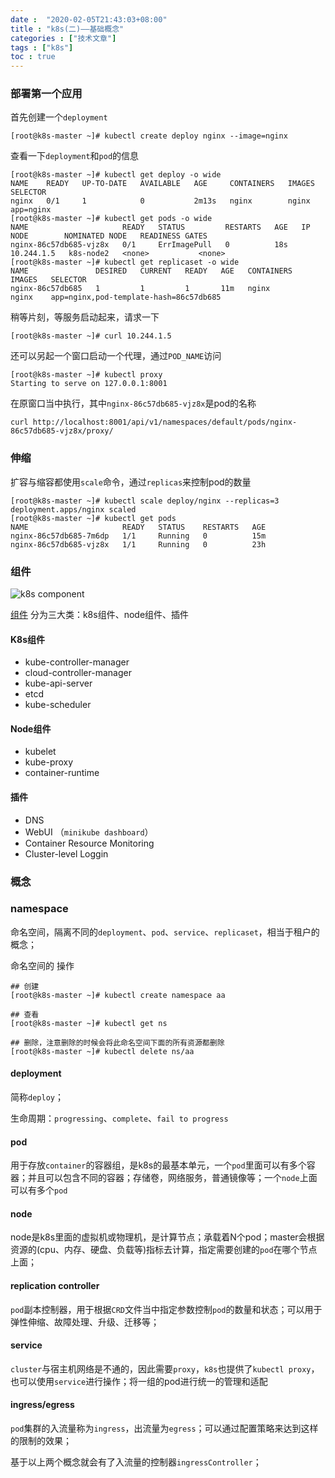 ```yaml
---
date :  "2020-02-05T21:43:03+08:00" 
title : "k8s(二)––基础概念" 
categories : ["技术文章"] 
tags : ["k8s"] 
toc : true
---
```


### 部署第一个应用

首先创建一个`deployment`

```
[root@k8s-master ~]# kubectl create deploy nginx --image=nginx
```

查看一下`deployment`和`pod`的信息

```
[root@k8s-master ~]# kubectl get deploy -o wide
NAME    READY   UP-TO-DATE   AVAILABLE   AGE     CONTAINERS   IMAGES   SELECTOR
nginx   0/1     1            0           2m13s   nginx        nginx    app=nginx
[root@k8s-master ~]# kubectl get pods -o wide
NAME                     READY   STATUS         RESTARTS   AGE   IP           NODE        NOMINATED NODE   READINESS GATES
nginx-86c57db685-vjz8x   0/1     ErrImagePull   0          18s   10.244.1.5   k8s-node2   <none>           <none>
[root@k8s-master ~]# kubectl get replicaset -o wide
NAME               DESIRED   CURRENT   READY   AGE   CONTAINERS   IMAGES   SELECTOR
nginx-86c57db685   1         1         1       11m   nginx        nginx    app=nginx,pod-template-hash=86c57db685
```

稍等片刻，等服务启动起来，请求一下

```
[root@k8s-master ~]# curl 10.244.1.5
```

还可以另起一个窗口启动一个代理，通过`POD_NAME`访问

```
[root@k8s-master ~]# kubectl proxy
Starting to serve on 127.0.0.1:8001

```

在原窗口当中执行，其中`nginx-86c57db685-vjz8x`是pod的名称

```
curl http://localhost:8001/api/v1/namespaces/default/pods/nginx-86c57db685-vjz8x/proxy/
```

### 伸缩

扩容与缩容都使用`scale`命令，通过`replicas`来控制pod的数量

```
[root@k8s-master ~]# kubectl scale deploy/nginx --replicas=3
deployment.apps/nginx scaled
[root@k8s-master ~]# kubectl get pods
NAME                     READY   STATUS    RESTARTS   AGE
nginx-86c57db685-7m6dp   1/1     Running   0          15m
nginx-86c57db685-vjz8x   1/1     Running   0          23h

```

### 组件

![k8s component](https://d33wubrfki0l68.cloudfront.net/7016517375d10c702489167e704dcb99e570df85/7bb53/images/docs/components-of-kubernetes.png)

[组件](https://kubernetes.io/docs/concepts/overview/components/) 分为三大类：k8s组件、node组件、插件

#### K8s组件

- kube-controller-manager
- cloud-controller-manager
- kube-api-server
- etcd
- kube-scheduler

#### Node组件

- kubelet
- kube-proxy
- container-runtime

#### 插件

- DNS
- WebUI （`minikube dashboard`）
- Container Resource Monitoring
- Cluster-level Loggin

### 概念

### namespace

命名空间，隔离不同的`deployment`、`pod`、`service`、`replicaset`，相当于租户的概念；

命名空间的 操作

```
## 创建
[root@k8s-master ~]# kubectl create namespace aa

## 查看
[root@k8s-master ~]# kubectl get ns

## 删除，注意删除的时候会将此命名空间下面的所有资源都删除
[root@k8s-master ~]# kubectl delete ns/aa
```

#### deployment

简称`deploy`；

生命周期：`progressing`、`complete`、`fail to progress`

#### pod

用于存放`container`的容器组，是k8s的最基本单元，一个`pod`里面可以有多个容器；并且可以包含不同的容器；存储卷，网络服务，普通镜像等；一个`node`上面可以有多个`pod`

#### node

node是k8s里面的虚拟机或物理机，是计算节点；承载着N个pod；master会根据资源的(cpu、内存、硬盘、负载等)指标去计算，指定需要创建的`pod`在哪个节点上面；

#### replication controller

`pod`副本控制器，用于根据`CRD`文件当中指定参数控制`pod`的数量和状态；可以用于弹性伸缩、故障处理、升级、迁移等；

#### service

`cluster`与宿主机网络是不通的，因此需要`proxy`，`k8s`也提供了`kubectl proxy`，也可以使用`service`进行操作；将一组的pod进行统一的管理和适配

#### ingress/egress

`pod`集群的入流量称为`ingress`，出流量为`egress`；可以通过配置策略来达到这样的限制的效果；

基于以上两个概念就会有了入流量的控制器`ingressController`；



